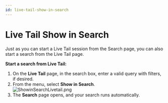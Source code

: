 ```yaml
---
id: live-tail-show-in-search
---
```


# Live Tail Show in Search

Just as you can start a Live Tail session from the Search page, you can
also start a search from the Live Tail page.

**Start a search from Live Tail:**

1.  On the **Live Tail** page, in the search box, enter a valid query
    with filters, if desired.
2.  From the menu, select **Show in Search**.   
    ![ShowinSearchLivetail.png](../static/img/Live-Tail/Live-Tail-Show-in-Search/ShowinSearchLivetail.png)
3.  The **Search** page opens, and your search runs automatically.
